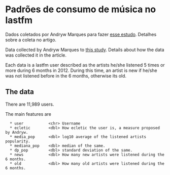 # Padrões de consumo de música no lastfm

Dados coletados por Andryw Marques para fazer [esse estudo](http://www.ppgia.pucpr.br/ismir2013/wp-content/uploads/2013/09/257_Paper.pdf). Detalhes sobre a coleta no artigo.

Data collected by Andryw Marques to [this study](http://www.ppgia.pucpr.br/ismir2013/wp-content/uploads/2013/09/257_Paper.pdf). Details about how the data was collected it in the article.

Each data is a lastfm user described as the artists he/she listened 5 times or more during 6 months in 2012. During this time, an artist is new if he/she was not listened before in the 6 months, otherwise its old.

## The data

There are 11,989 users.

The main features are
```
  * user           <chr> Username
  * ecletic        <dbl> How ecletic the user is, a measure proposed by Andryw.
  * media_pop      <dbl> log10 average of the listened artists popularity.
  * mediana_pop    <dbl> median of the same.
  * dp_pop         <dbl> standard deviation of the same.
  * news           <dbl> How many new artists were listened during the 6 months.
  * old            <dbl> How many old artists were listened during the 6 months.
```